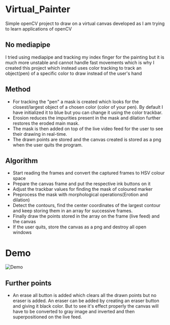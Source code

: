 # Virtual_Painter
Simple openCV project to draw on a virtual canvas developed as I am trying to learn applications of openCV

## No mediapipe
I tried using mediapipe and tracking my index finger for the painting but it is much more unstable and cannot handle fast movements which is why I created this project which instead uses color tracking to track an object(pen) of a specific color to draw instead of the user's hand

## Method
* For tracking the "pen" a mask is created which looks for the closest/largest object of a chosen color (color of your pen). By default I have initialized it to blue but you can change it using the color trackbar.
* Erosion reduces the impurities present in the mask and dilation further restores the eroded main mask.
* The mask is then added on top of the live video feed for the user to see their drawing in real-time.
* The drawn points are stored and the canvas created is stored as a png when the user quits the program.

## Algorithm
* Start reading the frames and convert the captured frames to HSV colour space
* Prepare the canvas frame and put the respective ink buttons on it
* Adjust the trackbar values for finding the mask of coloured marker
* Preprocess the mask with morphological operations(Erotion and dilation)
* Detect the contours, find the center coordinates of the largest contour and keep storing them in an array for successive frames.
* Finally draw the points stored in the array on the frame (live feed) and the canvas
* If the user quits, store the canvas as a png and destroy all open windows

# Demo
![Demo](https://github.com/Rai-Sama/Virtual_Painter/blob/master/Demo.gif)

## Further points
* An erase all button is added which clears all the drawn points but no eraser is added. An eraser can be added by creating an eraser button and giving it black color. But to see it's effect properly the canvas will have to be converted to gray image and inverted and then superpositioned on the live feed.
